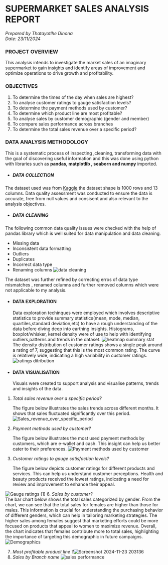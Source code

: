 # SUPERMARKET SALES ANALYSIS REPORT
_Prepared by Thatayotlhe Dinona_  
  _Date: 23/11/2024_

### PROJECT OVERVIEW 
This analysis intends to investigate the market sales of an imaginary supermarket to gain insights and identify areas of improvement and optimize operations to drive growth and profitability. 
### OBJECTIVES
1. To determine the times of the day when sales are highest?
2. To analyse customer ratings to gauge satisfaction levels?
3. To determine the payment methods used by customer?
4. To determine which product line are most profitable?
5. To analyse sales by customer demographic (gender and member)
6. To compare sales performance across branches
7. To determine the total sales revenue over a specific period?


### DATA ANALYSIS METHODOLOGY
This is a systematic process of inspecting ,cleaning, transforming data with the goal of discovering useful information and this was done using python with libraries such as **pandas, matplotlib , seaborn and numpy** imported.
 * ##### DATA COLLECTION 
The dataset used was from [Kaggle](https://www.kaggle.com/datasets/aungpyaeap/supermarket-sales) the dataset shape is 1000 rows and 13 columns. Data quality assessment was conducted to ensure the data is accurate, free from null values and consisent and also relevant to the analysis objectives.
* ##### DATA CLEANING
The following common data quality issues were checked with the help of pandas library which is well suited for data manipulation and data cleaning.  
* Missing data
* Inconsistent data formatting
* Outliers
* Duplicates
* Incorrect data type
* Renaming columns
   ![data cleaning](https://github.com/user-attachments/assets/bee20cd2-9875-4332-934c-dee4e39b6723)

 The dataset was further refined by correcting erros of data type mismatches , renamed columns and further removed columns which were not applicable to my analysis. 

* #### DATA EXPLORATION
  Data exploration techinques were employed which involves descriptive statistics to provide summary statistics(mean, mode, median, quartiles,standard deviation,etc) to have a rough understanding of the data before diving deep into earthing insights. Histograms, boxplot/whisker, kernel density were of use to help with identifying outliers,patterns and trends in the dataset.
![heatmap summary stat](https://github.com/user-attachments/assets/d9b9fd11-f6b7-4373-b51b-0f09b4b8575a)
The density distribution of customer ratings shows a single peak around a rating of 7, suggesting that this is the most common rating. The curve is relatively wide, indicating a high variability in customer ratings. 
![ratings ditribution](https://github.com/user-attachments/assets/18050c59-0edf-4a36-8e6d-262edd1b5cb3)

  
* #### DATA VISUALISATION
  Visuals were created to support analysis and visualise patterns, trends and insights of the data.

 1.  *Total sales revenue over a specific period?*
    
     The figure below illustrates the sales trends across different months. It shows that sales fluctuated significantly over this period.
![Sales_revenue_over_specific_period](https://github.com/user-attachments/assets/b1ab8975-6741-4e43-8dab-ffbd104725c7)

   
2. *Payment methods used by customer?*
     
   The figure below illustrates the most used payment methods by customers, which are e-wallet and cash. This insight can help us better cater to their preferences.
   ![Payment methods used by customer](https://github.com/user-attachments/assets/734f0e5a-4904-41ca-aa4d-0ca8f9fb9ff7)
3. *Customer ratings to gauge satisfaction levels?*
   
   The figure below depicts customer ratings for different products and services. This can help us understand customer perceptions. Health and beauty products received the lowest ratings, indicating a need for review and improvement to enhance their appeal.
   
  ![Gauge ratings (1)](https://github.com/user-attachments/assets/24de4456-f930-444f-a884-2249e6faebc9)
6. *Sales by customer?*  
The bar chart below shows the total sales categorized by gender. From the chart, we can see that the total sales for females are higher than those for males. This information is crucial for understanding the purchasing behavior of different genders, which can help in tailoring marketing strategies. The higher sales among females suggest that marketing efforts could be more focused on products that appeal to women to maximize revenue. Overall, the chart indicates that females contribute more to total sales, highlighting the importance of targeting this demographic in future campaigns.
![Demographics](https://github.com/user-attachments/assets/579fbe4b-31c3-4452-aaaf-e5022502b282)

7. *Most profitable product line ?*![Screenshot 2024-11-23 203136](https://github.com/user-attachments/assets/a5016fbd-33e6-4024-a7f0-047a00287c2d)
8. *Sales by Branch name* ![sales performance](https://github.com/user-attachments/assets/a5b23a43-0124-40c4-9d38-f45c10a6fcd4)



